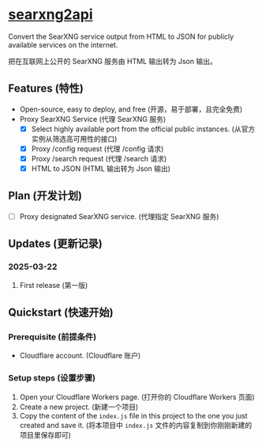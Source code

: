 # [searxng2api](https://github.com/Skilemon/searxng2api)
Convert the SearXNG service output from HTML to JSON for publicly available services on the internet.

把在互联网上公开的 SearXNG 服务由 HTML 输出转为 Json 输出。

## Features (特性)
- Open-source, easy to deploy, and free (开源，易于部署，且完全免费)
- Proxy SearXNG Service (代理 SearXNG 服务)
  - [x] Select highly available port from the official public instances. (从官方实例从筛选高可用性的接口)
  - [x] Proxy /config request (代理 /config 请求)
  - [x] Proxy /search request (代理 /search 请求)
  - [x] HTML to JSON (HTML 输出转为 Json 输出)

## Plan (开发计划)
- [ ] Proxy designated SearXNG service. (代理指定 SearXNG 服务)

## Updates (更新记录)
### 2025-03-22
1. First release (第一版)

## Quickstart (快速开始)
### Prerequisite (前提条件)
- Cloudflare account. (Cloudflare 账户)
### Setup steps (设置步骤)
1. Open your Cloudflare Workers page. (打开你的 Cloudflare Workers 页面)
2. Create a new project. (新建一个项目)
3. Copy the content of the ```index.js``` file in this project to the one you just created and save it. (将本项目中 ```index.js``` 文件的内容复制到你刚刚新建的项目里保存即可)
